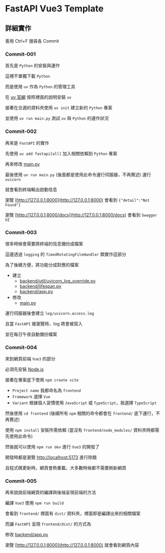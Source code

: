 # FastAPI Vue3 Template

## 詳細實作

善用 Ctrl+F 搜尋各 Commit

### Commit-001

首先是 `Python` 的安裝與運作

這裡不單獨下載 `Python`

而是使用 `uv` 作為 `Python` 的管理工具

在 [uv 官網](https://docs.astral.sh/uv/) 按照裡面的說明安裝 `uv`

接著在合適的資料夾使用 `uv init` 建立新的 `Python` 專案

並使用 `uv run main.py` 測試 `uv` 與 `Python` 的運作狀況

### Commit-002

再來是 `FastAPI` 的實作

先使用 `uv add fastapi[all]` 加入相關依賴到 `Python` 專案

再來修改 [main.py](https://github.com/CPZhang9487/fastapi-vue3-template/blob/c910e1d94ce51504de4c8c11c12372384606ddab/main.py)

最後使用 `uv run main.py` (後面都是使用此命令運行伺服器，不再贅述) 運行 `uvicorn`

就會看到終端輸出啟動信息

瀏覽 [http://127.0.0.1:8000](http://127.0.0.1:8000) 會看到 `{"detail":"Not Found"}`

瀏覽 [http://127.0.0.1:8000/docs](http://127.0.0.1:8000/docs) 會看到 `Swagger UI`

### Commit-003

很多時候會需要將終端的信息備份成檔案

這邊透過 `logging` 的 `TimedRotatingFileHandler` 類實作這部分

為了後續方便，將功能分成對應的檔案

- 建立
    - [backend/util/uvicorn_log_override.py](https://github.com/CPZhang9487/fastapi-vue3-template/blob/9600e31a828b854105bb3b58afb63b04af4829a2/backend/util/uvicorn_log_override.py)
    - [backend/lifespan.py](https://github.com/CPZhang9487/fastapi-vue3-template/blob/9600e31a828b854105bb3b58afb63b04af4829a2/backend/lifespan.py)
    - [backend/app.py](https://github.com/CPZhang9487/fastapi-vue3-template/blob/9600e31a828b854105bb3b58afb63b04af4829a2/backend/app.py)
- 修改
    - [main.py](https://github.com/CPZhang9487/fastapi-vue3-template/blob/9600e31a828b854105bb3b58afb63b04af4829a2/main.py)

運行伺服器後會建立 `log/uvicorn.access.log`

且當 `FastAPI` 被瀏覽時，log 將會被寫入

並在每日午夜自動備份檔案

### Commit-004

來到網頁前端 `Vue3` 的部分

必須先安裝 [Node.js](https://nodejs.org/en/download)

接著在專案底下使用 `npm create vite`
- `Project name` 我都命名為 `frontend`
- `Framework` 選擇 `Vue`
- `Variant` 根據個人習慣使用 `JavaScript` 或 `TypeScript`，我選擇 `TypeScript`

然後使用 `cd frontend` (後續所有 `npm` 相關的命令都會在 `frontend/` 底下運行，不再贅述)

使用 `npm install` 安裝所需依賴 (當沒有 `frontend/node_modules/` 資料夾時都需先使用此命令)

然後就可以使用 `npm run dev` 進行 `Vue3` 的開發了

開發時都是瀏覽 [http://localhost:5173](http://localhost:5173) 進行除錯

且程式碼更新時，網頁會熱重載，大多數時候都不需要刷新網頁

### Commit-005

再來說說前端網頁的編譯與後端呈現前端的方法

編譯 `Vue3` 使用 `npm run build`

會看到 `frontend/` 裡面有 `dist/` 資料夾，裡面即是編譯出來的相關檔案

而讓 `FastAPI` 呈現 `frontend/dist/` 的方式為

修改 [backend/app.py](https://github.com/CPZhang9487/fastapi-vue3-template/blob/89f2eb962f58b0b91d676abee3f71d3bcfb7ae39/backend/app.py)

瀏覽 [http://127.0.0.1:8000](http://127.0.0.1:8000) 就會看到網頁內容
